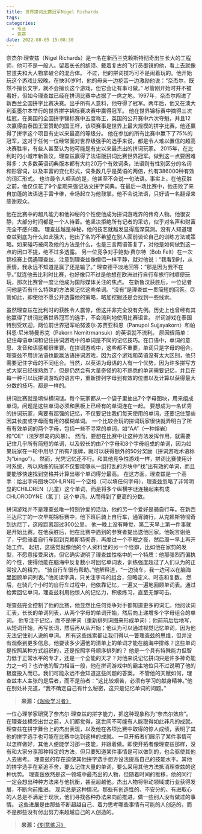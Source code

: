 ```yaml
---
title: 世界拼词比赛冠军Nigel Richards
tags:
categories:
  - 专业
  - 竞赛
date: 2022-08-05 15:08:30
---
```


奈杰尔·理查兹（Nigel Richards）是一名在新西兰克赖斯特彻奇出生长大的工程师，他可不是一般人。留着长长的胡须、戴着复古的飞行员墨镜的他，看上去就像甘道夫和大人物拿破仑的混合体。
不过，他的拼词技巧可不是闹着玩的。他开始玩这个游戏比较晚，在快30岁时，他的母亲一边挖苦一边激励他说：“奈杰尔，既然不擅长文字，就不会擅长这个游戏，但它会让有事可做。”
尽管刚开始时并不被看好，但如今理查兹已经在拼词比赛中占据了一席之地。1997年，奈杰尔闯进了新西兰全国拼字比赛决赛。出乎所有人意料，他夺得了冠军。两年后，他又在澳大利亚墨尔本举行的世界拼字锦标赛决赛中赢得冠军。<!--more-->
他在世界锦标赛中摘得三次桂冠，在美国的全国拼字锦标赛中五度称王，英国的公开赛中六次夺魁，并且12次赢得由泰国王室赞助的国王杯，该项赛事是世界上最大规模的拼字比赛。他还赢得了拼字这个项目有史以来最高的等级分。
他在参加的所有比赛中赢下了75%的冠军，这对于任何一位经常面对世界级强手的选手来说，都是令人难以置信的超高决赛胜率，有些人甚至认为他可能是有史以来最杰出的拼词玩家。
2015年，在比利时的小城市新鲁汶，理查兹赢得了法语版拼词比赛世界冠军。做到这一点要困难得多：大多数英语词典版本都有大约20万个有效词条，法语则有性别区分的名词和形容词，以及丰富的变化形式，词条数几乎是英语的两倍，约有386000种有效的词汇形式。
也许最令人咂舌的是，他甚至不会说一句法语。事实上，在他获胜之前，他仅仅花了9个星期来强记法文拼字词典。在最后一场比赛中，他击败了来自加蓬的法语选手雷卡维，全场起立为他鼓掌。他不会说法语，只好请一名翻译来感谢观众。

他在比赛中的超凡能力和他神秘的个性使他成为拼词游戏界的传奇人物。他很安静，大部分时间都是一个人待着。他坚决拒绝所有记者的采访，似乎对名声和财富完全不感兴趣。
理查兹越是神秘，他的技艺就越发显得高深莫测。没有人知道理查兹到底为什么如此强大，他出了名的不希望在别人面前谈论自己的训练方法或策略。如果碰巧被问及他的方法是什么，也是三言两语答复了，对他是如何做到这一点的闭口不提，绝不过多透露。
另一位竞争对手鲍勃·费尔特（Bob Felt）在一次锦标赛上偶遇理查兹，注意到理查兹像僧侣一样平静，就对他说：“我看到时，从表情，我永远不知道是赢了还是输了。”
理查德平淡地回答：“那是因为我不在乎。”就连他去比利时比赛，也好像只不过是他想在欧洲进行自行车旅行时顺便玩玩，那次比赛曾一度让他成为国际媒体关注的焦点。
在新鲁汶获胜后，一位记者问他是否有什么特殊的方法来记忆这些单词。“没有”是理查兹一贯简短的回答。尽管如此，即使他不愿公开透露他的策略，略加挖掘还是会找到一些线索。

虽然理查兹在比利时的获胜令人震惊，但这并非完全没有先例。历史上也曾经有其他赢得了拼词比赛世界冠军的选手，不会流利地使用比赛语言。
拼词游戏在泰国特别受欢迎，两位前世界冠军帕努波尔·苏贾亚科恩（Panupol Sujjayakorn）和帕科恩·尼米特曼苏克（Pakorn Nemitrmansuk）的英语就不流利。
原因很简单：记住母语单词和记住拼词游戏中的单词是不同的记忆技巧。在口语中，单词的意思、发音和语感都很重要。在拼词游戏中，这些都不重要，单词只是字母的组合。
理查兹不用讲法语也能赢法语拼词游戏，因为这个游戏和英语没有太大区别，他只需要记住字母的不同组合。当然，以英语为母语的人有一个优势，因为许多拼写方式大家已经很熟悉了，但是仍然会有大量奇怪的和不熟悉的单词需要记忆，并且在每一种可以玩拼词游戏的语言中，重新排列字母到有效的位置以及计算以获得最大分数的技巧，都是一样的。

拼词比赛就是填纵横词谜。每个玩家都从一个袋子里抽出7个字母图块，用来组成单词。问题是这些单词必须和黑板上已经有的单词连在一起。
要想成为一名优秀的拼词玩家，需要有超强的记忆，不仅要记住我们每天使用的单词，还要记住那些因其长度或字母而有用的模糊单词。
一个比较会玩的拼词玩家很快就弄明白了所有有效单词的两个字母，包括一些不寻常的单词，如“AA”（一种熔岩）和“OE”（法罗群岛的风暴）。
然而，要想在比赛中让这种方法发挥作用，就需要记住几乎所有简短的单词，以及较长的由7个字母和8个字母组成的单词，因为如果玩家在一轮中用尽了所有7张牌，就可以获得额外的50分奖励（拼词游戏术语称为“bingo”）。
然而，光凭记忆还不行。和其他竞争性游戏一样，拼词比赛使用计时系统，所以熟练的玩家不仅要能够从一组打乱的方块中“找”出有效的单词，而且要能够快速找到空格并计算出哪个单词得分最高。
在这方面，理查兹是一个高手：给出字母图块CDHLRN和一个空格（可以填任何字母），理查兹忽略了非常明显的CHILDREN（儿童）这个单词，而是将多个纵横字谜连接起来构成CHLORODYNE（氯丁）这个单词，从而得到了更高的分数。

拼词游戏并不是理查兹唯一特别钟爱的活动，他的另一个爱好是骑自行车。在新西兰达尼丁的一次早期锦标赛中，他下班后骑上自行车，通宵骑行，从克赖斯特彻奇到达尼丁，这段距离超过300公里。
他一晚上没有睡觉，第二天早上第一件事就是开始比赛。在他获胜后，他在比赛中遇到的参赛者提出送他回家。他婉言谢绝了，宁愿骑着自行车回到克赖斯特彻奇，再度过一个不眠之夜，然后周一早上再开始工作。
起初，这感觉就像他的个人资料里的另一个怪癖，比如他在家剪的发型，不愿意接受采访。但它确实说明了理查兹性格中的一个特质：他那强烈而偏执的个性，使得他能在脑海中反复数小时回忆单词表，训练强度超过了人们认为的正常投入的精力。
“骑自行车很有帮助。”他解释道，“一边骑车，我一边可以在脑海里回顾单词列表。”他阅读字典，只关注字母的组合，忽略定义、时态和复数。
然后，在骑几个小时的自行车过程中，他依靠记忆，一遍又一遍地回顾单词表。通过检索回忆单词，理查兹利用他惊人的记忆力，积极练习，直至无懈可击。

理查兹完全控制了他的比赛，他显然比任何竞争对手都知道更多的词汇。他阅读词汇表，长长的单词列表，从两个字母的单词开始，然后向上递增多个字母组合的单词。
他专注于记忆，而不是拼词（重新排列词图来形成单词）；他前前后后地写，从短词开始，再写长词，然后再从头开始；他认为可以通过视觉记忆单词，因为他无法记住别人说的单词。
所有这些线索都让我们得以一瞥理查兹的思维，但并没有观察到更多信息。他要读多少遍他的清单上的单词才能在脑海中排练？这些单词是按照某种方式组织的，还是按照字母顺序排列的？
他是一个具有特殊能力但智力低于正常水平的专才，还是一个全能的天才？对他来说记忆拼词只是许多神奇能力之一吗？也许他的智力相当一般，他在拼词游戏中的霸主地位只不过说明了他的极度投入而已。我们可能永远不会知道这些问题的答案。
不管他的天赋如何，理查兹本人主张的是后者，而不是前者：“这比较艰苦，必须有学习的献身精神。”他在别处补充道，“我不确定自己有什么秘密，这只是记忆单词的问题。”

>**来源：**[《超级学习者》](https://yamaeye.github.io/docs/#/读书/学习/超级学习者)

一位心理学家研究了奈杰尔·理查兹的拼字能力，把这种现象称为“奈杰尔效应”。在理查兹横空出世之前，人们都觉得，这世间不可能有人能取得如此非凡的成就。
理查兹在拼字舞台上的杰出表现，以及他在各项比赛中取得的惊人成绩，表明了其他的拼字选手也可能在比赛中达到这样的成就。
一旦开拓者们展示了某件事情可以怎样做好，其他人便能学习那一技能，并跟着做。即使开拓者像理查兹那样，没有和大家分享那种特定的方法，但只要知道某件事情是可以做到的，也会驱使其他人去思考。
理查兹的存在迫使其他拼字选手想方设法提高自己的技能水平。其他的拼字选手在紧追不舍，要么记住大量的单词，要么采用其他方法抵消理查兹的这种优势。
理查兹依然是这一领域中最杰出的人物，但随着时间的推移，他的同行一定会想出种种方法来与他抗衡，甚至超越他。杰出人物将带动领域或行业获得发展，不断向前推进。
现实总是这种情况。那些有创造性的、不安分的、有进取心的人总是不满足于现状，他们寻找各种办法来向前推进，做一些别人没有做过的事情。
这些进展是由那些不断超越自己、着力思考哪些事情有可能的人创造的，而不是那些没有付出努力来超越自己的人创造的。

>**来源：**[《刻意练习》](https://yamaeye.github.io/docs/#/读书/学习/刻意练习.md)  